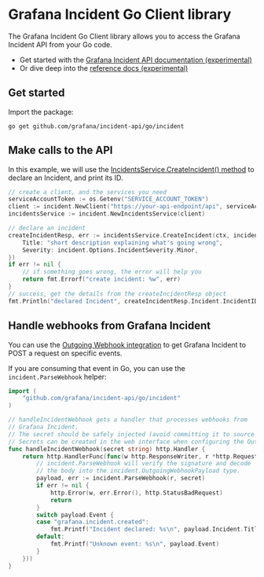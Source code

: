 # Grafana Incident Go Client library

The Grafana Incident Go Client library allows you to access the Grafana Incident API from your Go code.

- Get started with the [Grafana Incident API documentation (experimental)](https://grafana.com/docs/grafana-cloud/incident/api/experimental/)
- Or dive deep into the [reference docs (experimental)](https://grafana.com/docs/grafana-cloud/incident/api/experimental/reference/go/)

## Get started

Import the package:

```
go get github.com/grafana/incident-api/go/incident
```

## Make calls to the API

In this example, we will use the [IncidentsService.CreateIncident() method](https://grafana.com/docs/grafana-cloud/incident/api/experimental/reference/go/#createincident) to declare an Incident, and print its ID.

```go
// create a client, and the services you need
serviceAccountToken := os.Getenv("SERVICE_ACCOUNT_TOKEN")
client := incident.NewClient("https://your-api-endpoint/api", serviceAccountToken)
incidentsService := incident.NewIncidentsService(client)

// declare an incident
createIncidentResp, err := incidentsService.CreateIncident(ctx, incident.CreateIncidentRequest{
	Title: "short description explaining what's going wrong",
	Severity: incident.Options.IncidentSeverity.Minor,
})
if err != nil {
	// if something goes wrong, the error will help you
	return fmt.Errorf("create incident: %w", err)
}
// success, get the details from the createIncidentResp object
fmt.Println("declared Incident", createIncidentResp.Incident.IncidentID)
```

## Handle webhooks from Grafana Incident

You can use the [Outgoing Webhook integration](https://grafana.com/docs/grafana-cloud/incident/integrations/configure-outgoing-webhooks/) to get Grafana Incident to POST a request on specific events.

If you are consuming that event in Go, you can use the `incident.ParseWebhook` helper:

```go
import (
	"github.com/grafana/incident-api/go/incident"
)

// handleIncidentWebhook gets a handler that processes webhooks from
// Grafana Incident.
// The secret should be safely injected (avoid committing it to source control).
// Secrets can be created in the web interface when configuring the Outgoing Webhook integration.
func handleIncidentWebhook(secret string) http.Handler {
	return http.HandlerFunc(func(w http.ResponseWriter, r *http.Request) {
		// incident.ParseWebhook will verify the signature and decode
		// the body into the incident.OutgoingWebhookPayload type.
		payload, err := incident.ParseWebhook(r, secret)
		if err != nil {
			http.Error(w, err.Error(), http.StatusBadRequest)
			return
		}
		switch payload.Event {
		case "grafana.incident.created":
			fmt.Printf("Incident declared: %s\n", payload.Incident.Title)
		default:
			fmt.Printf("Unknown event: %s\n", payload.Event)
		}
	}))
}
```
